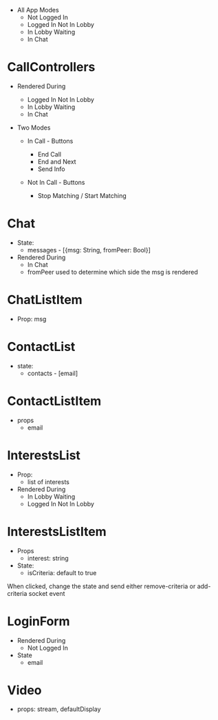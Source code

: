 - All App Modes
  - Not Logged In
  - Logged In Not In Lobby
  - In Lobby Waiting
  - In Chat

# CallControllers
- Rendered During
  - Logged In Not In Lobby
  - In Lobby Waiting
  - In Chat

- Two Modes
  - In Call - Buttons
    - End Call
    - End and Next
    - Send Info
    
  - Not In Call - Buttons
    - Stop Matching / Start Matching

# Chat
- State:
  - messages - [{msg: String, fromPeer: Bool}]
- Rendered During
  - In Chat
  - fromPeer used to determine which side the msg is rendered

# ChatListItem
- Prop: msg

# ContactList
- state:
  - contacts - [email]


# ContactListItem
  - props
    - email

# InterestsList
  - Prop:
    - list of interests
  - Rendered During
    - In Lobby Waiting
    - Logged In Not In Lobby
  

# InterestsListItem
  - Props
    - interest: string
  - State:
    - isCriteria: default to true

  When clicked, change the state and send either remove-criteria or add-criteria socket event

# LoginForm
  - Rendered During
    - Not Logged In
  - State
    - email
# Video
- props: stream, defaultDisplay